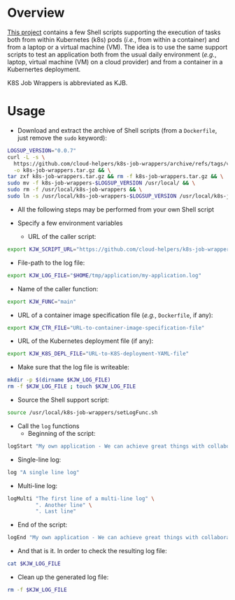 

# Overview
[This project](https://github.com/cloud-helpers/k8s-job-wrappers)
contains a few Shell scripts supporting the execution of tasks both from
within Kubernetes (k8s) pods (_i.e._, from within a container) and from
a laptop or a virtual machine (VM).
The idea is to use the same support scripts to test an application both
from the usual daily environment (_e.g._, laptop, virtual machine (VM) on
a cloud provider) and from a container in a Kubernertes deployment.

K8S Job Wrappers is abbreviated as KJB.

# Usage
* Download and extract the archive of Shell scripts (from a `Dockerfile`,
  just remove the `sudo` keyword):
```bash
LOGSUP_VERSION="0.0.7"
curl -L -s \
  https://github.com/cloud-helpers/k8s-job-wrappers/archive/refs/tags/v$LOGSUP_VERSION.tar.gz \
  -o k8s-job-wrappers.tar.gz && \
tar zxf k8s-job-wrappers.tar.gz && rm -f k8s-job-wrappers.tar.gz && \
sudo mv -f k8s-job-wrappers-$LOGSUP_VERSION /usr/local/ && \
sudo rm -f /usr/local/k8s-job-wrappers && \
sudo ln -s /usr/local/k8s-job-wrappers-$LOGSUP_VERSION /usr/local/k8s-job-wrappers
```

* All the following steps may be performed from your own Shell script

* Specify a few environment variables
  + URL of the caller script:
```bash
export KJW_SCRIPT_URL="https://github.com/cloud-helpers/k8s-job-wrappers/tree/master/k8s-job-wrapper-main.sh"
```
  + File-path to the log file:
```bash
export KJW_LOG_FILE="$HOME/tmp/application/my-application.log"
```
  + Name of the caller function:
```bash
export KJW_FUNC="main"
```
  + URL of a container image specification file (_e.g._, `Dockerfile`, if any):
```bash
export KJW_CTR_FILE="URL-to-container-image-specification-file"
```
  + URL of the Kubernetes deployment file (if any):
```bash
export KJW_K8S_DEPL_FILE="URL-to-K8S-deployment-YAML-file"
```

* Make sure that the log file is writeable:
```bash
mkdir -p $(dirname $KJW_LOG_FILE)
rm -f $KJW_LOG_FILE ; touch $KJW_LOG_FILE
```

* Source the Shell support script:
```bash
source /usr/local/k8s-job-wrappers/setLogFunc.sh
```

* Call the `log` functions
  + Beginning of the script:
```bash
logStart "My own application - We can achieve great things with collaboration"
```
  + Single-line log:
```bash
log "A single line log"
```
  + Multi-line log:
```bash
logMulti "The first line of a multi-line log" \
         ". Another line" \
         ". Last line"
```
  + End of the script:
```bash
logEnd "My own application - We can achieve great things with collaboration"
```

* And that is it. In order to check the resulting log file:
```bash
cat $KJW_LOG_FILE
```

* Clean up the generated log file:
```bash
rm -f $KJW_LOG_FILE
```


